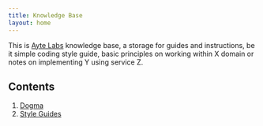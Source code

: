 ```yaml
---
title: Knowledge Base
layout: home
---
```

This is [Ayte Labs](https://ayte.io) knowledge base, a storage for
guides and instructions, be it simple coding style guide, basic 
principles on working within X domain or notes on implementing Y using
service Z.

## Contents

1. [Dogma](dogma)
2. [Style Guides](style) 
